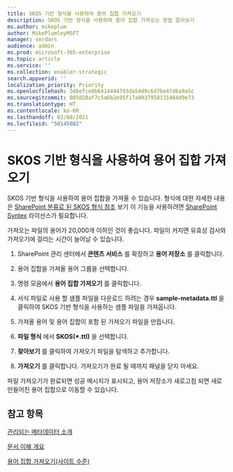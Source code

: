 ```yaml
---
title: SKOS 기반 형식을 사용하여 용어 집합 가져오기
description: SKOS 기반 형식을 사용하여 용어 집합 가져오는 방법 알아보기
ms.author: mikeplum
author: MikePlumleyMSFT
manager: serdars
audience: admin
ms.prod: microsoft-365-enterprise
ms.topic: article
ms.service: ''
ms.collection: enabler-strategic
search.appverid: ''
localization_priority: Priority
ms.openlocfilehash: 3d6efce9b6414444793da54d9c6d7be47d6a9a5c
ms.sourcegitcommit: 005028af7c5a6b2e95f17a0037958131484d9e73
ms.translationtype: HT
ms.contentlocale: ko-KR
ms.lasthandoff: 02/08/2021
ms.locfileid: "50145082"
---
```

# <a name="import-a-term-set-using-a-skos-based-format"></a>SKOS 기반 형식을 사용하여 용어 집합 가져오기

SKOS 기반 형식을 사용하여 용어 집합을 가져올 수 있습니다. 형식에 대한 자세한 내용은 [SharePoint 분류로 된 SKOS 형식 참조](skos-format-reference.md) 보기 이 기능을 사용하려면 [SharePoint Syntex](index.md) 라이선스가 필요합니다.

가져오는 파일의 용어가 20,000개 이하인 것이 좋습니다. 파일이 커지면 유효성 검사와 가져오기에 걸리는 시간이 늘어날 수 있습니다.

1. SharePoint 관리 센터에서 **콘텐츠 서비스** 를 확장하고 **용어 저장소** 를 클릭합니다.

2. 용어 집합을 가져올 용어 그룹을 선택합니다.

3. 명령 모음에서 **용어 집합 가져오기** 를 클릭합니다.
 
4.  서식 파일로 사용 할 샘플 파일을 다운로드 하려는 경우 **sample-metadata.ttl** 을 클릭하여 SKOS 기반 형식을 사용하는 샘플 파일을 가져옵니다.
 
5.  가져올 용어 및 용어 집합이 포함 된 가져오기 파일을 만듭니다.

6.  **파일 형식** 에서 **SKOS(*.ttl)** 을 선택합니다.

7.  **찾아보기** 를 클릭하여 가져오기 파일을 탐색하고 추가합니다.

8.  **가져오기** 를 클릭합니다. 가져오기가 완료 될 때까지 패널을 닫지 마세요.

파일 가져오기가 완료되면 성공 메시지가 표시되고, 용어 저장소가 새로고침 되면 새로 만들어진 용어 집합으로 이동할 수 있습니다.

## <a name="see-also"></a>참고 항목

[관리되는 메타데이터 소개](https://docs.microsoft.com/sharepoint/managed-metadata)

[문서 이해 개요](document-understanding-overview.md)

[용어 집합 가져오기(사이트 수준)](https://support.microsoft.com/office/168fbc86-7fce-4288-9a1f-b83fc3921c18)
